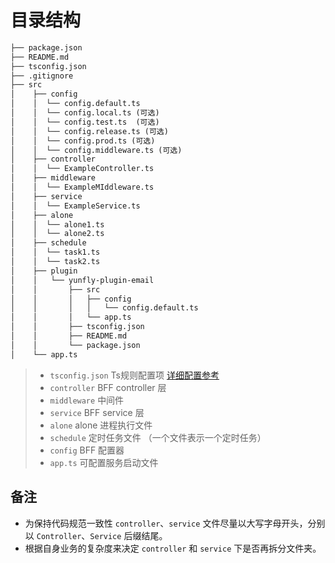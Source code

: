 # 目录结构

```txt
├── package.json
├── README.md
├── tsconfig.json  
├── .gitignore
├── src
│    ├── config
│    │  └── config.default.ts
│    │  └── config.local.ts (可选)
│    │  └── config.test.ts  (可选)
│    │  └── config.release.ts (可选)
│    │  └── config.prod.ts (可选)
│    │  └── config.middleware.ts (可选)
│    ├── controller
│    │  └── ExampleController.ts
│    ├── middleware
│    │  └── ExampleMIddleware.ts
│    ├── service
│    │  └── ExampleService.ts
│    ├── alone
│    │  └── alone1.ts
│    │  └── alone2.ts 
│    ├── schedule
│    │  └── task1.ts
│    │  └── task2.ts
│    ├── plugin
│    │   └── yunfly-plugin-email
│    │       ├── src
│    │       │   ├── config
│    │       │   │   └── config.default.ts
│    │       │   └── app.ts
│    │       ├── tsconfig.json
│    │       ├── README.md
│    │       └── package.json
│    └── app.ts
```

> * `tsconfig.json` Ts规则配置项  [详细配置参考](https://www.tslang.cn/docs/handbook/tsconfig-json.html)
> * `controller` BFF controller 层
> * `middleware` 中间件
> * `service` BFF service 层
> * `alone` alone 进程执行文件
> * `schedule` 定时任务文件 （一个文件表示一个定时任务）
> * `config` BFF 配置器
> * `app.ts` 可配置服务启动文件

## 备注

* 为保持代码规范一致性 `controller`、`service` 文件尽量以大写字母开头，分别以 `Controller`、`Service` 后缀结尾。
* 根据自身业务的复杂度来决定 `controller` 和 `service` 下是否再拆分文件夹。
